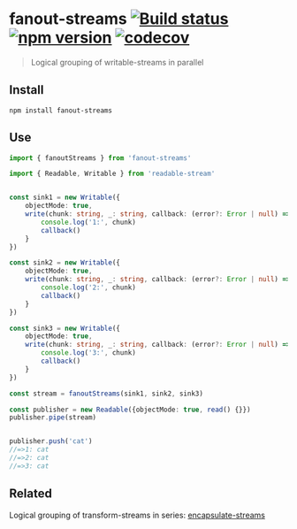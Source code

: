 # fanout-streams [![Build status](https://travis-ci.org/EricCrosson/fanout-streams.svg?branch=master)](https://travis-ci.org/EricCrosson/fanout-streams) [![npm version](https://img.shields.io/npm/v/fanout-streams.svg)](https://npmjs.org/package/fanout-streams) [![codecov](https://codecov.io/gh/EricCrosson/fanout-streams/branch/master/graph/badge.svg)](https://codecov.io/gh/EricCrosson/fanout-streams)

> Logical grouping of writable-streams in parallel

## Install

```shell
npm install fanout-streams
```

## Use

```typescript
import { fanoutStreams } from 'fanout-streams'

import { Readable, Writable } from 'readable-stream'


const sink1 = new Writable({
    objectMode: true,
    write(chunk: string, _: string, callback: (error?: Error | null) => void) {
        console.log('1:', chunk)
        callback()
    }
})

const sink2 = new Writable({
    objectMode: true,
    write(chunk: string, _: string, callback: (error?: Error | null) => void) {
        console.log('2:', chunk)
        callback()
    }
})

const sink3 = new Writable({
    objectMode: true,
    write(chunk: string, _: string, callback: (error?: Error | null) => void) {
        console.log('3:', chunk)
        callback()
    }
})

const stream = fanoutStreams(sink1, sink2, sink3)

const publisher = new Readable({objectMode: true, read() {}})
publisher.pipe(stream)


publisher.push('cat')
//=>1: cat
//=>2: cat
//=>3: cat
```

## Related

Logical grouping of transform-streams in series:
[encapsulate-streams](https://github.com/EricCrosson/encapsulate-streams)
